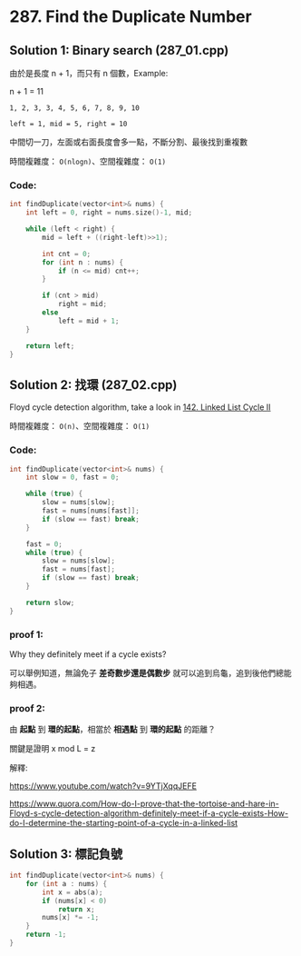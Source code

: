 # 287. Find the Duplicate Number

## Solution 1: Binary search (287_01.cpp)

由於是長度 n + 1，而只有 n 個數，Example:

n + 1 = 11
```
1, 2, 3, 3, 4, 5, 6, 7, 8, 9, 10
```
```
left = 1, mid = 5, right = 10
```
中間切一刀，左面或右面長度會多一點，不斷分割、最後找到重複數

時間複雜度： ```O(nlogn)```、空間複雜度： ```O(1)```

### Code:
```cpp
int findDuplicate(vector<int>& nums) {
    int left = 0, right = nums.size()-1, mid;

    while (left < right) {
        mid = left + ((right-left)>>1);

        int cnt = 0;
        for (int n : nums) {
            if (n <= mid) cnt++;
        }

        if (cnt > mid)
            right = mid;
        else
            left = mid + 1;
    }

    return left;
}
```

## Solution 2: 找環 (287_02.cpp)

Floyd cycle detection algorithm, take a look in [142. Linked List Cycle II](https://github.com/cmeslo/leetcode/tree/master/solution/142.%20Linked%20List%20Cycle%20II)

時間複雜度： ```O(n)```、空間複雜度： ```O(1)```

### Code:
```cpp
int findDuplicate(vector<int>& nums) {
    int slow = 0, fast = 0;

    while (true) {
        slow = nums[slow];
        fast = nums[nums[fast]];
        if (slow == fast) break;
    }

    fast = 0;
    while (true) {
        slow = nums[slow];
        fast = nums[fast];
        if (slow == fast) break;
    }

    return slow;
}
```

### proof 1:
Why they definitely meet if a cycle exists?

可以舉例知道，無論免子 <strong>差奇數步還是偶數步</strong> 就可以追到烏龜，追到後他們總能夠相遇。

### proof 2:
由 <strong>起點</strong> 到 <strong>環的起點</strong>，相當於 <strong>相遇點</strong> 到 <strong>環的起點</strong> 的距離？

關鍵是證明 x mod L = z

解釋:

https://www.youtube.com/watch?v=9YTjXqqJEFE

https://www.quora.com/How-do-I-prove-that-the-tortoise-and-hare-in-Floyd-s-cycle-detection-algorithm-definitely-meet-if-a-cycle-exists-How-do-I-determine-the-starting-point-of-a-cycle-in-a-linked-list

## Solution 3: 標記負號

```cpp
int findDuplicate(vector<int>& nums) {
    for (int a : nums) {
        int x = abs(a);
        if (nums[x] < 0)
            return x;
        nums[x] *= -1;
    }
    return -1;
}
```

